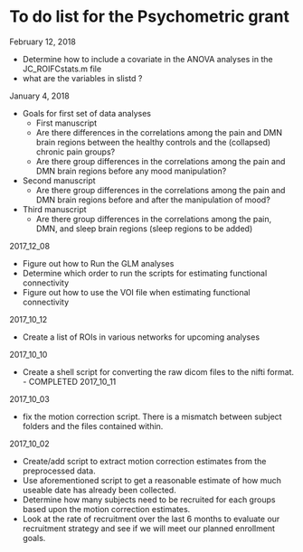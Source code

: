 # To do list for the Psychometric grant

February 12, 2018
* Determine how to include a covariate in the ANOVA analyses in the JC_ROIFCstats.m file
* what are the variables in slistd ?


January 4, 2018
* Goals for first set of data analyses
  * First manuscript
   * Are there differences in the correlations among the pain and DMN brain regions between the healthy controls and the (collapsed) chronic pain groups?
   * Are there group differences in the correlations among the pain and DMN brain regions before any mood manipulation?
 * Second manuscript
   * Are there group differences in the correlations among the pain and DMN brain regions before and after the manipulation of mood?
 * Third manuscript
   * Are there group differences in the correlations among the pain, DMN, and sleep brain regions (sleep regions to be added)



2017_12_08
* Figure out how to Run the GLM analyses
* Determine which order to run the scripts for estimating functional connectivity
* Figure out how to use the VOI file when estimating functional connectivity


2017_10_12
* Create a list of ROIs in various networks for upcoming analyses


2017_10_10
* Create a shell script for converting the raw dicom files to the nifti format. - COMPLETED 2017_10_11

2017_10_03
* fix the motion correction script. There is a mismatch between subject folders and the files contained within.


2017_10_02
* Create/add script to extract motion correction estimates from the preprocessed data.
* Use aforementioned script to get a reasonable estimate of how much useable date has already been collected.
* Determine how many subjects need to be recruited for each groups based upon the motion correction estimates.
* Look at the rate of recruitment over the last 6 months to evaluate our recruitment strategy and see if we will meet our planned enrollment goals.
